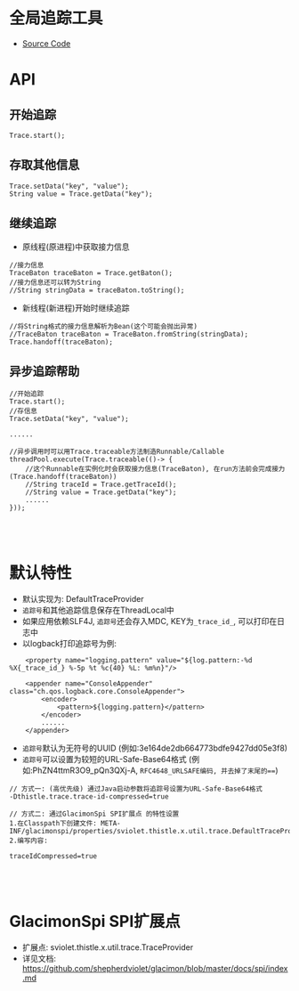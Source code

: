 # 全局追踪工具

* [Source Code](https://github.com/shepherdviolet/thistle/tree/master/thistle-trace/src/main/java/sviolet/thistle/x/util/trace)

# API

## 开始追踪

```text
Trace.start();
```

## 存取其他信息

```text
Trace.setData("key", "value");
String value = Trace.getData("key");
```

## 继续追踪

* 原线程(原进程)中获取接力信息

```text
//接力信息
TraceBaton traceBaton = Trace.getBaton();
//接力信息还可以转为String
//String stringData = traceBaton.toString();
```

* 新线程(新进程)开始时继续追踪

```text
//将String格式的接力信息解析为Bean(这个可能会抛出异常)
//TraceBaton traceBaton = TraceBaton.fromString(stringData);
Trace.handoff(traceBaton);
```

## 异步追踪帮助

```text
//开始追踪
Trace.start();
//存信息
Trace.setData("key", "value");

......

//异步调用时可以用Trace.traceable方法制造Runnable/Callable
threadPool.execute(Trace.traceable(()-> {
    //这个Runnable在实例化时会获取接力信息(TraceBaton), 在run方法前会完成接力(Trace.handoff(traceBaton))
    //String traceId = Trace.getTraceId();
    //String value = Trace.getData("key");
    ......
}));
```

<br>
<br>

# 默认特性

* 默认实现为: DefaultTraceProvider
* `追踪号`和其他追踪信息保存在ThreadLocal中
* 如果应用依赖SLF4J, `追踪号`还会存入MDC, KEY为`_trace_id_`, 可以打印在日志中
* 以logback打印追踪号为例:

```text
    <property name="logging.pattern" value="${log.pattern:-%d %X{_trace_id_} %-5p %t %c{40} %L: %m%n}"/>

    <appender name="ConsoleAppender" class="ch.qos.logback.core.ConsoleAppender">
        <encoder>
            <pattern>${logging.pattern}</pattern>
        </encoder>
        ......
    </appender>
```

* `追踪号`默认为无符号的UUID (例如:3e164de2db664773bdfe9427dd05e3f8)
* `追踪号`可以设置为较短的URL-Safe-Base64格式 (例如:PhZN4ttmR3O9_pQn3QXj-A, `RFC4648_URLSAFE编码, 并去掉了末尾的==`)

```text
// 方式一: (高优先级) 通过Java启动参数将追踪号设置为URL-Safe-Base64格式
-Dthistle.trace.trace-id-compressed=true

// 方式二: 通过GlacimonSpi SPI扩展点 的特性设置
1.在Classpath下创建文件: META-INF/glacimonspi/properties/sviolet.thistle.x.util.trace.DefaultTraceProvider
2.编写内容:

traceIdCompressed=true

```

<br>
<br>

# GlacimonSpi SPI扩展点

* 扩展点: sviolet.thistle.x.util.trace.TraceProvider
* 详见文档: https://github.com/shepherdviolet/glacimon/blob/master/docs/spi/index.md
